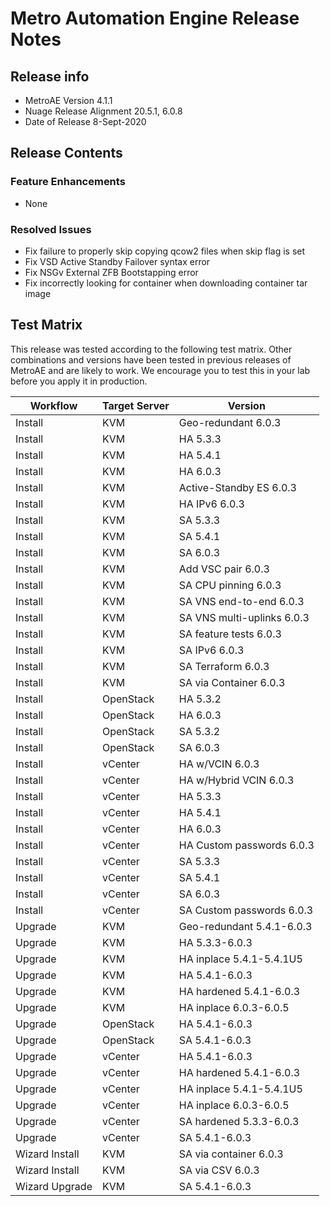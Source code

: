 # Metro Automation Engine Release Notes

## Release info

* MetroAE Version 4.1.1
* Nuage Release Alignment 20.5.1, 6.0.8
* Date of Release 8-Sept-2020

## Release Contents

### Feature Enhancements

* None

### Resolved Issues

* Fix failure to properly skip copying qcow2 files when skip flag is set
* Fix VSD Active Standby Failover syntax error
* Fix NSGv External ZFB Bootstapping error
* Fix incorrectly looking for container when downloading container tar image

## Test Matrix

This release was tested according to the following test matrix. Other combinations and versions have been tested in previous releases of MetroAE and are likely to work. We encourage you to test this in your lab before you apply it in production.

Workflow | Target Server | Version
-------- | -------- | --------
Install | KVM | Geo-redundant 6.0.3
Install | KVM | HA 5.3.3
Install | KVM | HA 5.4.1
Install | KVM | HA 6.0.3
Install | KVM | Active-Standby ES 6.0.3
Install | KVM | HA IPv6 6.0.3
Install | KVM | SA 5.3.3
Install | KVM | SA 5.4.1
Install | KVM | SA 6.0.3
Install | KVM | Add VSC pair 6.0.3
Install | KVM | SA CPU pinning 6.0.3
Install | KVM | SA VNS end-to-end 6.0.3
Install | KVM | SA VNS multi-uplinks 6.0.3
Install | KVM | SA feature tests 6.0.3
Install | KVM | SA IPv6 6.0.3
Install | KVM | SA Terraform 6.0.3
Install | KVM | SA via Container 6.0.3
Install | OpenStack | HA 5.3.2
Install | OpenStack | HA 6.0.3
Install | OpenStack | SA 5.3.2
Install | OpenStack | SA 6.0.3
Install | vCenter | HA w/VCIN 6.0.3
Install | vCenter | HA w/Hybrid VCIN 6.0.3
Install | vCenter | HA 5.3.3
Install | vCenter | HA 5.4.1
Install | vCenter | HA 6.0.3
Install | vCenter | HA Custom passwords 6.0.3
Install | vCenter | SA 5.3.3
Install | vCenter | SA 5.4.1
Install | vCenter | SA 6.0.3
Install | vCenter | SA Custom passwords 6.0.3
Upgrade | KVM | Geo-redundant 5.4.1-6.0.3
Upgrade | KVM | HA 5.3.3-6.0.3
Upgrade | KVM | HA inplace 5.4.1-5.4.1U5
Upgrade | KVM | HA 5.4.1-6.0.3
Upgrade | KVM | HA hardened 5.4.1-6.0.3
Upgrade | KVM | HA inplace 6.0.3-6.0.5
Upgrade | OpenStack | HA 5.4.1-6.0.3
Upgrade | OpenStack | SA 5.4.1-6.0.3
Upgrade | vCenter | HA 5.4.1-6.0.3
Upgrade | vCenter | HA hardened 5.4.1-6.0.3
Upgrade | vCenter | HA inplace 5.4.1-5.4.1U5
Upgrade | vCenter | HA inplace 6.0.3-6.0.5
Upgrade | vCenter | SA hardened 5.3.3-6.0.3
Upgrade | vCenter | SA 5.4.1-6.0.3
Wizard Install | KVM | SA via container 6.0.3
Wizard Install | KVM | SA via CSV 6.0.3
Wizard Upgrade | KVM | SA 5.4.1-6.0.3
